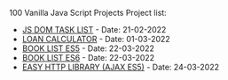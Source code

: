 100 Vanilla Java Script Projects 
Project list: 
- [JS DOM TASK LIST](https://muhamadherwan.github.io/js100_projects/01-dom_tasklist/) - Date: 21-02-2022 
- [LOAN CALCULATOR](https://muhamadherwan.github.io/js100_projects/02-loancalculator/) - Date: 01-03-2022
- [BOOK LIST ES5](https://muhamadherwan.github.io/js100_projects/03-booklistes5/) - Date: 22-03-2022
- [BOOK LIST ES6](https://muhamadherwan.github.io/js100_projects/04-booklistes6/) - Date: 22-03-2022
- [EASY HTTP LIBRARY (AJAX ES5)](https://github.com/muhamadherwan/js100_projects/tree/main/05-easyhttp) - Date: 24-03-2022
